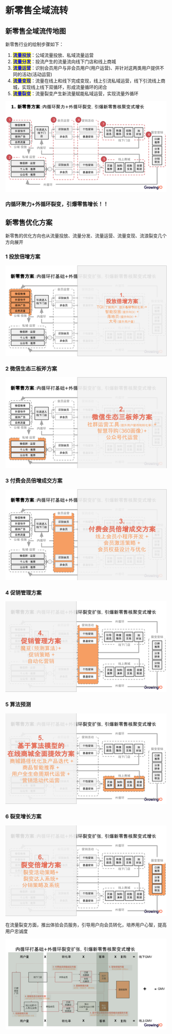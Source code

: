 # 新零售全域流转

## 新零售全域流传地图

新零售行业的绘制步骤如下：

1. <mark style="color:blue;">**流量投放**</mark>：公域流量投放、私域流量运营
2. <mark style="color:blue;">**流量分发**</mark>：投流产生的流量流向线下门店和线上商城
3. <mark style="color:blue;">**流量运营**</mark>：识别会员用户与非会员用户(用户运营)、并针对这两类用户提供不同的活动(活动运营)
4. <mark style="color:blue;">**流量变现**</mark>：流量在线上和线下完成变现，线上引流私域运营，线下引流线上商城，实现线上线下双循环，形成流量循环的闭合
5. <mark style="color:blue;">**流量裂变**</mark>：流量裂变产生新流量赋能私域运营，实现流量外循环

![全域地图](<../../.gitbook/assets/1个亿解决方案框架3.0-1103.pptx (3).png>)

### 内循环聚力+外循环裂变，引爆零售增长！！

## 新零售优化方案

新零售的优化方向也从流量投放、流量分发、流量运营、流量变现、流浪裂变几个方向展开

### 1 投放倍增方案

![公域流量投放](<../../.gitbook/assets/1个亿解决方案框架3.0-1103.pptx (1).png>)

### 2 **微信生态三板斧方案**

![私域流量运营](<../../.gitbook/assets/1个亿解决方案框架3.0-1103.pptx (2) (1).png>)

### **3 付费会员倍增成交方案**

![用户运营](<../../.gitbook/assets/1个亿解决方案框架3.0-1103.pptx (3) (1).png>)

### 4 促销管理方案

![活动运营](<../../.gitbook/assets/1个亿解决方案框架3.0-1103.pptx (4).png>)

### 5 算法预测

![算法预测](<../../.gitbook/assets/1个亿解决方案框架3.0-1103.pptx (5).png>)

### 6 裂变增长方案

![ 流量裂变](<../../.gitbook/assets/1个亿解决方案框架3.0-1103.pptx (6).png>)

在流量裂变方面，推出体验会员服务，引导用户向会员转化，培养用户心智，提高用户忠诚度

![裂变促能线上线下](<../../.gitbook/assets/1个亿解决方案框架3.0-1103.pptx (1) (1).png>)
